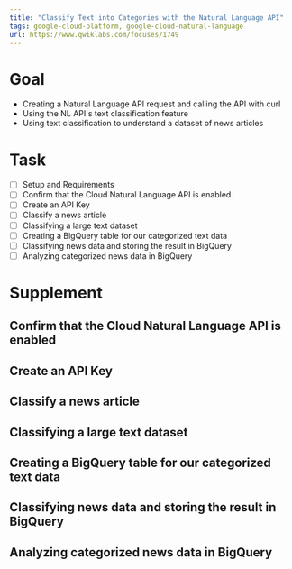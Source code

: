 ```yaml
---
title: "Classify Text into Categories with the Natural Language API"
tags: google-cloud-platform, google-cloud-natural-language
url: https://www.qwiklabs.com/focuses/1749
---
```


# Goal
- Creating a Natural Language API request and calling the API with curl
- Using the NL API's text classification feature
- Using text classification to understand a dataset of news articles

# Task
- [ ] Setup and Requirements
- [ ] Confirm that the Cloud Natural Language API is enabled
- [ ] Create an API Key
- [ ] Classify a news article
- [ ] Classifying a large text dataset
- [ ] Creating a BigQuery table for our categorized text data
- [ ] Classifying news data and storing the result in BigQuery
- [ ] Analyzing categorized news data in BigQuery

# Supplement
## Confirm that the Cloud Natural Language API is enabled
## Create an API Key
## Classify a news article
## Classifying a large text dataset
## Creating a BigQuery table for our categorized text data
## Classifying news data and storing the result in BigQuery
## Analyzing categorized news data in BigQuery
